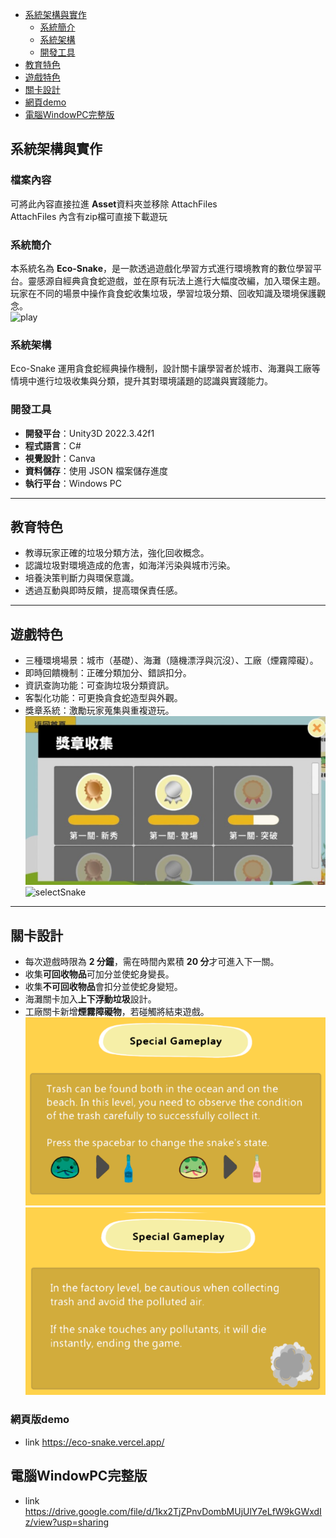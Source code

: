 - [系統架構與實作](#系統架構與實作)
  - [系統簡介](#系統簡介)
  - [系統架構](#系統架構)
  - [開發工具](#開發工具)
- [教育特色](#教育特色)
- [遊戲特色](#遊戲特色)
- [關卡設計](#關卡設計)
- [網頁demo](#網頁demo)
- [電腦WindowPC完整版](#電腦WindowPC完整版)
## 系統架構與實作

### 檔案內容
可將此內容直接拉進 **Asset**資料夾並移除 AttachFiles  
AttachFiles 內含有zip檔可直接下載遊玩

### 系統簡介

本系統名為 **Eco-Snake**，是一款透過遊戲化學習方式進行環境教育的數位學習平台。靈感源自經典貪食蛇遊戲，並在原有玩法上進行大幅度改編，加入環保主題。玩家在不同的場景中操作貪食蛇收集垃圾，學習垃圾分類、回收知識及環境保護觀念。  
![play](AttachFiles/img/play.png)

### 系統架構

Eco-Snake 運用貪食蛇經典操作機制，設計關卡讓學習者於城市、海灘與工廠等情境中進行垃圾收集與分類，提升其對環境議題的認識與實踐能力。

### 開發工具

- **開發平台**：Unity3D 2022.3.42f1  
- **程式語言**：C#  
- **視覺設計**：Canva  
- **資料儲存**：使用 JSON 檔案儲存進度  
- **執行平台**：Windows PC  

---

## 教育特色

- 教導玩家正確的垃圾分類方法，強化回收概念。
- 認識垃圾對環境造成的危害，如海洋污染與城市污染。
- 培養決策判斷力與環保意識。
- 透過互動與即時反饋，提高環保責任感。

---

## 遊戲特色

- 三種環境場景：城市（基礎）、海灘（隨機漂浮與沉沒）、工廠（煙霧障礙）。
- 即時回饋機制：正確分類加分、錯誤扣分。
- 資訊查詢功能：可查詢垃圾分類資訊。
- 客製化功能：可更換貪食蛇造型與外觀。
- 獎章系統：激勵玩家蒐集與重複遊玩。  
![badgeSystem](https://github.com/sharsnow/Eco-Snake/blob/main/badgeSystem.png)  
![selectSnake](https://github.com/sharsnow/Eco-Snake/blob/main/selectSnack.png)  
---

## 關卡設計

- 每次遊戲時限為 **2 分鐘**，需在時間內累積 **20 分**才可進入下一關。
- 收集**可回收物品**可加分並使蛇身變長。
- 收集**不可回收物品**會扣分並使蛇身變短。
- 海灘關卡加入**上下浮動垃圾**設計。
- 工廠關卡新增**煙霧障礙物**，若碰觸將結束遊戲。  
![SpecialPlay](https://github.com/sharsnow/Eco-Snake/blob/main/SpecialGamePlay-1.png)  
![SpecialPlay](https://github.com/sharsnow/Eco-Snake/blob/main/SpecialGamePlay-2.png)  

###  網頁版demo
- link
https://eco-snake.vercel.app/

## 電腦WindowPC完整版
- link
https://drive.google.com/file/d/1kx2TjZPnvDombMUjUlY7eLfW9kGWxdIz/view?usp=sharing

